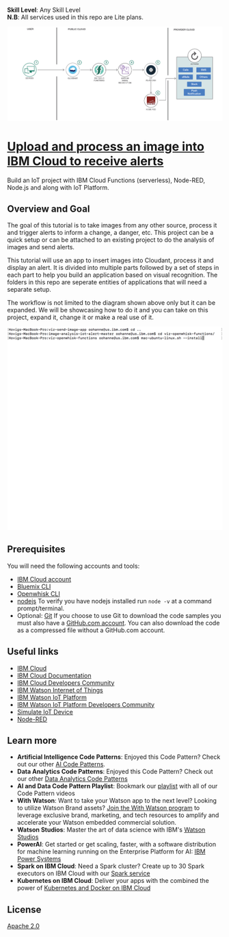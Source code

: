 **__Skill Level__**: Any Skill Level
<br>**__N.B__**: All services used in this repo are Lite plans.

![architecture-diagram](images-docs/iot-alert-arch.png)

# [Upload and process an image into IBM Cloud to receive alerts](https://developer.ibm.com/code/patterns/analyze-an-image-and-send-a-status-alert/)
Build an IoT project with IBM Cloud Functions (serverless), Node-RED, Node.js and along with IoT Platform.


## Overview and Goal
The goal of this tutorial is to take images from any other source, process it and trigger alerts to inform a change, a danger, etc. This project can be a quick setup or can be attached to an existing project to do the analysis of images and send alerts.

This tutorial will use an app to insert images into Cloudant, process it and display an alert. It is divided into multiple parts followed by a set of steps in each part to help you build an application based on visual recognition. The folders in this repo are seperate entities of applications that will need a separate setup.

The workflow is not limited to the diagram shown above only but it can be expanded. We will be showcasing how to do it and you can take on this project, expand it, change it or make a real use of it.

![alt text](images-docs/image-analysis-iot-alert-new.gif "run the whole setup")

## Prerequisites
You will need the following accounts and tools:
* [IBM Cloud account](https://console.ng.bluemix.net/registration/)
* [Bluemix CLI](https://console.bluemix.net/docs/cli/reference/bluemix_cli/index.html#getting-started)
* [Openwhisk CLI](https://github.com/apache/incubator-openwhisk-cli/releases)
* [nodejs](https://nodejs.org/en/download/)
To verify you have nodejs installed run `node -v` at a command prompt/terminal.
* Optional: [Git](https://git-scm.com/downloads)
If you choose to use Git to download the code samples you must also have a [GitHub.com account](https://github.com). You can also download the code as a compressed file without a GitHub.com account.


## Useful links

* [IBM Cloud](https://bluemix.net/)  
* [IBM Cloud Documentation](https://www.ng.bluemix.net/docs/)  
* [IBM Cloud Developers Community](http://developer.ibm.com/bluemix)  
* [IBM Watson Internet of Things](http://www.ibm.com/internet-of-things/)  
* [IBM Watson IoT Platform](http://www.ibm.com/internet-of-things/iot-solutions/watson-iot-platform/)   
* [IBM Watson IoT Platform Developers Community](https://developer.ibm.com/iotplatform/)
* [Simulate IoT Device](https://github.com/IBM/manage-control-device-node-red)
* [Node-RED](https://nodered.org/)

## <h2>Learn more</h2>
<ul>
<li><strong>Artificial Intelligence Code Patterns</strong>: Enjoyed this Code Pattern? Check out our other <a href="https://developer.ibm.com/code/technologies/artificial-intelligence/" rel="nofollow">AI Code Patterns</a>.</li>
<li><strong>Data Analytics Code Patterns</strong>: Enjoyed this Code Pattern? Check out our other <a href="https://developer.ibm.com/code/technologies/data-science/" rel="nofollow">Data Analytics Code Patterns</a></li>
<li><strong>AI and Data Code Pattern Playlist</strong>: Bookmark our <a href="https://www.youtube.com/playlist?list=PLzUbsvIyrNfknNewObx5N7uGZ5FKH0Fde" rel="nofollow">playlist</a> with all of our Code Pattern videos</li>
<li><strong>With Watson</strong>: Want to take your Watson app to the next level? Looking to utilize Watson Brand assets? <a href="https://www.ibm.com/watson/with-watson/" rel="nofollow">Join the With Watson program</a> to leverage exclusive brand, marketing, and tech resources to amplify and accelerate your Watson embedded commercial solution.</li>
<li><strong>Watson Studios</strong>: Master the art of data science with IBM's <a href="https://datascience.ibm.com/" rel="nofollow">Watson Studios</a></li>
<li><strong>PowerAI</strong>: Get started or get scaling, faster, with a software distribution for machine learning running on the Enterprise Platform for AI: <a href="https://www.ibm.com/ms-en/marketplace/deep-learning-platform" rel="nofollow">IBM Power Systems</a></li>
<li><strong>Spark on IBM Cloud</strong>: Need a Spark cluster? Create up to 30 Spark executors on IBM Cloud with our <a href="https://console.bluemix.net/catalog/services/apache-spark" rel="nofollow">Spark service</a></li>
<li><strong>Kubernetes on IBM Cloud</strong>: Deliver your apps with the combined the power of <a href="https://www.ibm.com/cloud-computing/bluemix/containers" rel="nofollow">Kubernetes and Docker on IBM Cloud</a></li>
</ul>


## License
[Apache 2.0](LICENSE)
